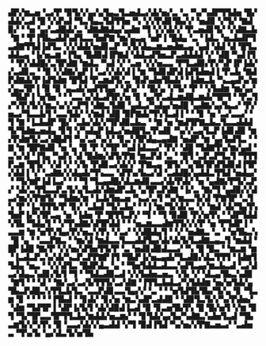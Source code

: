 ▟▛▞▆▃▅▝▃▞▛▝▉▜▞▞▄▞▄▜▄▃▜▃▅▟▃▞▟▞▅▞▃▝▃▝▚▞▚▟▛▜▜▟▅▝█▞▟▟▞▃▟▝█▝▞▟▚▟▝▜▃▜▄▃▜▟▜▜▅▝▚▝▞▞▛▟▊▜▙▞▞▝▅▟▉▝▞▜▞▝▇▟▉▞▝▝▅▝▄▞▃▟█▟▞▃▝▟▇▟▇▟▄▞▄▟▆▝▜▝▞▞▟▞▞▝▛▃▅▟▊▜▞▝▞▟▇▃▙▝▇▝▝▛▐▜▙▃▟▟▚▟▜▃▃▜▅▛▇▝▆▞▄▃▄▝▅▛▐▝█▟▄▝▃▝▐▟▃▝▅▃▙▟▛▜▃▟▇▜▜▟▐▟▜▃▝▞▞▟▟▞▅▟▊▃▛▝▚▜▞▟▄▃▆▃▅▟▆▃▄▝▄▟▝▟▟▝▟▝█▜▃▟▟▃▄▝▐▞▅▃▆▝▐▜▄▝█▟▉▟▐▛▇▟▝▟▟▃▟▜▅▃▛▃▟▟▟▟▝▞▝▟█▝▚▟▐▜▝▝▛▞▟▟█▞▃▜▛▟▇▝▆▟▃▝▚▟▝▞▝▃▅▝▞▞▅▃▃▝▛▜▃▟▉▞▛▞▚▛▐▛▐▟▞▞▃▟▊▃▝▝▉▝▞▟▇▞▄▛▐▝▃▞▞▟▞▟▐▝▆▝▜▟▊▟▛▟▐▟▜▟▅▟▐▝▛▃▙▝▇▟▛▟▇▟▞▛▐▟▜▟▆▝█▜▟▝▛▃▆▟▜▞▃▝▉▟▚▟▅▜▙▟▞▝▐▟▆▃▙▝▚▃▄▟▚▞▆▞▄▃▜▛▐▝▉▝▉▝▄▃▟▞▄▟▜▜▄▞▝▟▚▞▝▝█▞▄▝▞▜▞▝▛▝▝▞▙▟▆▝▆▞▄▞▝▜▙▛▐▝▅▜▅▝▝▝▃▃▚▞▟▃▟▜▛▞▅▝▊▝▄▞▛▃▟▃▆▟█▃▆▟▞▜▛▜▝▝▛▃▜▞▚▜▚▜▞▞▆▃▚▞▞▃▛▜▝▟▇▃▜▟▉▝▄▟▃▞▚▟▄▞▅▟█▝▄▟▇▞▄▞▙▃▞▝▛▞▅▃▞▜▃▃▙▜▝▃▃▜▟▞▝▞▆▟▝▟█▝▉▛▇▟▞▜▚▜▃▟▐▝▝▝▊▝▅▝▃▞▃▃▞▝▜▝▇▝▐▃▙▟▛▝█▞▝▃▙▞▟▞▞▜▛▟▉▃▙▃▝▝▇▝▅▝▆▟▜▛▇▃▙▃▜▃▃▟▟▟▜▞▜▟▆▃▅▟▄▝▊▜▝▞▚▟▄▛▐▟▃▞▅▟█▜▃▜▚▟▊▝▚▞▞▃▄▜▃▛▐▟▊▟▉▝▆▞▛▟▆▜▞▃▞▟█▟▜▝▚▞▃▞▚▞▞▝▊▃▚▜▛▟▄▃▄▟▇▝▅▟▛▝▆▝▄▞▙▟▜▃▝▝▇▝▆▝█▛▇▟▊▝▅▝▄▝▉▝▛▝▞▜▛▝▚▟▐▟▃▃▞▝▛▞▝▟█▝▜▟▇▜▚▞▆▞▄▟▝▃▚▞▟▝▐▜▄▝▚▟▚▝▟▝█▟▆▞▟▜▞▛▇▝▆▃▛▟▝▃▝▝█▜▝▃▛▃▛▜▃▜▝▜▜▜▛▃▆▝█▜▞▝▞▟▝▞▝▞▙▝▛▟▊▃▞▟▞▞▝▛▇▃▄▝█▜▞▝▄▜▙▜▛▟▜▟▊▟▐▜▛▞▟▟▐▝▞▝▃▟▇▞▞▟▄▟▞▜▚▃▃▝▟▜▚▞▙▃▞▟▝▃▟▟█▞▄▟▟▃▜▜▟▝▅▟▄▞▝▝▜▞▆▛▐▟▐▃▞▝▝▝▜▝▜▃▄▟█▞▟▃▆▟▊▃▃▞▟▞▛▟▞▝▅▝▄▟▇▞▛▜▞▃▛▞▝▟▞▃▜▜▃▃▛▃▜▞▄▜▃▟▞▟▆▟▛▃▙▝▄▜▛▃▛▟▇▝▐▞▃▝▇▞▜▝▄▟▉▞▞▟▃▞▆▞▞▛▇▜▞▝▜▟▆▞▆▝▐▃▙▜▅▃▅▝▚▃▞▃▜▝▚▞▆▃▃▜▞▟▝▛▇▜▛▝▃▜▚▝▛▝▐▃▜▜▜▞▛▝▊▞▝▃▙▟▝▜▞▃▙▞▝▝▐▝▆▞▜▞▟▞▃▝▞▝▆▟▝▟▞▜▄▜▚▜▅▛▐▞▚▜▛▃▄▝▅▝▐▟▅▝▛▝█▜▜▃▛▞▝▜▝▝▜▝▉▟▉▝▛▞▅▜▚▝▝▟▛▜▟▟▚▜▙▝▜▟▄▜▝▝▞▜▚▟▇▞▟▜▛▟▟▝▝▝▅▃▆▃▃▟▆▜▜▞▞▞▛▝▅▝▛▜▟▛▐▝▃▃▆▝▆▝▅▜▚▜▄▞▛▞▅▃▚▜▚▝▞▃▞▝▞▟█▟▄▜▝▝▞▝▅▟▇▃▝▃▝▝▅▜▙▃▚▝█▝▄▝▝▃▃▛▇▃▝▝▆▞▟▝▆▟▃▃▜▃▃▟▟▜▄▞▟▞▟▞▙▜▃▟▇▃▄▃▜▝▆▟▟▝█▛▐▟█▝▇▞▛▝▞▞▅▞▟▜▅▜▜▞▛▝▃▝▅▟▊▟▉▟▃▃▞▝▚▝█▝█▃▝▝▆▃▆▝▆▝▐▃▟▃▛▃▚▞▟▞▚▃▛▃▛▛▇▛▐▜▝▜▙▛▐▞▅▃▄▟▞▜▃▟▉▞▟▃▜▜▜▝▐▟▆▜▜▟▄▝▅▃▝▝▞▞▟▜▃▝█▟▛▟▃▝▄▝▝▜▅▜▟▟▃▟▃▃▚▟▜▃▄▞▆▃▙▃▟▝▃▞▟▃▞▟▄▃▚▟▊▞▙▜▝▜▝▝▜▟▃▟▉▃▟▝▞▞▙▟▅▃▅▃▝▞▙▝▞▝▟▃▄▜▙▃▚▟▉▝▇▜▝▝▝▟▝▝▇▞▃▞▃▞▙▜▜▜▞▃▞▟▇▝▐▜▜▃▙▟▃▞▚▜▟▟▆▝▅▞▅▜▟▞▄▜▙▃▛▟█▃▚▜▜▃▙▜▃▝▃▃▛▟▊▃▃▜▄▞▞▝▃▝▝▝▅▜▟▜▙▜▙▞▜▞▄▝▊▝▜▃▆▝▊▝▝▝▝▝▐▜▙▟▝▝▊▟▞▝▊▞▅▝▆▃▚▟▛▃▟▟▉▝▝▟▉▜▃▜▞▞▚▞▛▟▅▞▝▟▆▝▜▟▜▛▐▝▟▛▐▞▙▜▝▟▞▟▉▟▐▃▟▝▉▝▊▃▅▜▙▜▚▝█▝█▞▅▜▝▞▆▝▉▜▝▜▞▜▛▃▃▜▛▜▜▃▙▞▆▟▟▞▅▃▆▞▝▝▊▜▟▞▄▞▙▞▚▟▇▃▚▟▅▜▃▟▝▜▙▃▆▜▞▞▚▜▚▝▉▝▃▃▞▟▞▞▄▃▟▟▝▞▜▝▉▟▐▜▟▝▚▞▅▞▞▛▇▃▅▃▞▝▃▟▅▃▝▜▚▞▙▝▄▞▟▃▜▞▅▜▙
